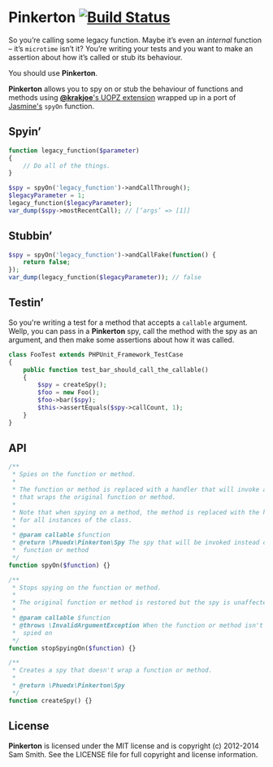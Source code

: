 # Pinkerton [![Build Status](https://secure.travis-ci.org/phuedx/pinkerton.png?branch=master,develop)](http://travis-ci.org/phuedx/pinkerton)

So you’re calling some legacy function. Maybe it’s even an *internal* function – it’s `microtime` isn’t it? You’re writing your tests and you want to make an assertion about how it’s called or stub its behaviour.

You should use **Pinkerton**.

**Pinkerton** allows you to spy on or stub the behaviour of functions and methods using [**@krakjoe**'s UOPZ extension](https://github.com/krakjoe/uopz) wrapped up in a port of [Jasmine's](http://pivotal.github.com/jasmine/) `spyOn` function.

## Spyin’

```php
function legacy_function($parameter)
{
    // Do all of the things.
}

$spy = spyOn('legacy_function')->andCallThrough();
$legacyParameter = 1;
legacy_function($legacyParameter);
var_dump($spy->mostRecentCall); // [‘args’ => [1]]
```

## Stubbin’

```php
$spy = spyOn('legacy_function')->andCallFake(function() {
    return false;
});
var_dump(legacy_function($legacyParameter)); // false
```

## Testin’

So you're writing a test for a method that accepts a `callable` argument. Wellp, you can pass in a **Pinkerton** spy, call the method with the spy as an argument, and then make some assertions about how it was called.

```php
class FooTest extends PHPUnit_Framework_TestCase
{
    public function test_bar_should_call_the_callable()
    {
        $spy = createSpy();
        $foo = new Foo();
        $foo->bar($spy);
        $this->assertEquals($spy->callCount, 1);
    }
}
```

## API

```php
/**
 * Spies on the function or method.
 *
 * The function or method is replaced with a handler that will invoke a spy
 * that wraps the original function or method.
 *
 * Note that when spying on a method, the method is replaced with the handler
 * for all instances of the class.
 *
 * @param callable $function
 * @return \Phuedx\Pinkerton\Spy The spy that will be invoked instead of the
 *  function or method
 */
function spyOn($function) {}

/**
 * Stops spying on the function or method.
 *
 * The original function or method is restored but the spy is unaffected.
 *
 * @param callable $function
 * @throws \InvalidArgumentException When the function or method isn't being
 *  spied on
 */
function stopSpyingOn($function) {}

/**
 * Creates a spy that doesn't wrap a function or method.
 *
 * @return \Phuedx\Pinkerton\Spy
 */
function createSpy() {}
```

## License

**Pinkerton** is licensed under the MIT license and is copyright (c) 2012-2014 Sam Smith. See the LICENSE file for full copyright and license information.
